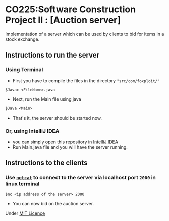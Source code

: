 # CO225:Software Construction Project II : [Auction server]

Implementation of a server which can be used by clients to bid for items in a stock exchange.

## Instructions to run the server
### Using Terminal
- First you have to compile the files in the directory ```"src/com/foxploit/"```
```
$Javac <FileName>.java
```
- Next, run the Main file using java
```
$Java <Main>
```
- That's it, the server should be started now.

### Or, using IntelliJ IDEA
- you can simply open this repository in [IntelliJ IDEA](https://www.jetbrains.com/idea/download/#section=windows)
- Run Main.java file and you will have the server running.

## Instructions to the clients
### Use [```netcat```](https://en.wikipedia.org/wiki/Netcat) to connect to the server via localhost port  `2000` in linux terminal
```
$nc <ip address of the server> 2000
```
- You can now bid on the auction server.

Under [MIT Licence](https://github.com/luk3Sky/CO225-Project-II-Auction_Server/LICENSE)

